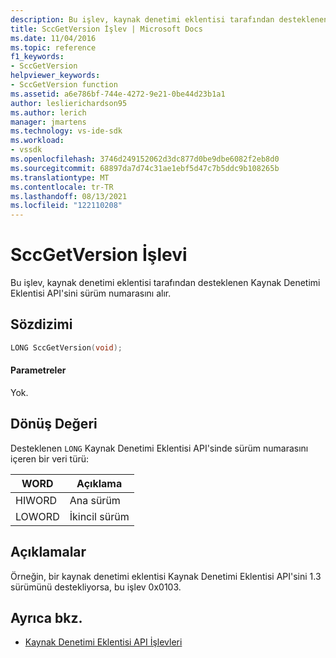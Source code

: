```yaml
---
description: Bu işlev, kaynak denetimi eklentisi tarafından desteklenen Kaynak Denetimi Eklentisi API'sini sürüm numarasını alır.
title: SccGetVersion İşlev | Microsoft Docs
ms.date: 11/04/2016
ms.topic: reference
f1_keywords:
- SccGetVersion
helpviewer_keywords:
- SccGetVersion function
ms.assetid: a6e786bf-744e-4272-9e21-0be44d23b1a1
author: leslierichardson95
ms.author: lerich
manager: jmartens
ms.technology: vs-ide-sdk
ms.workload:
- vssdk
ms.openlocfilehash: 3746d249152062d3dc877d0be9dbe6082f2eb8d0
ms.sourcegitcommit: 68897da7d74c31ae1ebf5d47c7b5ddc9b108265b
ms.translationtype: MT
ms.contentlocale: tr-TR
ms.lasthandoff: 08/13/2021
ms.locfileid: "122110208"
---
```

# <a name="sccgetversion-function"></a>SccGetVersion İşlevi
Bu işlev, kaynak denetimi eklentisi tarafından desteklenen Kaynak Denetimi Eklentisi API'sini sürüm numarasını alır.

## <a name="syntax"></a>Sözdizimi

```cpp
LONG SccGetVersion(void);
```

#### <a name="parameters"></a>Parametreler
 Yok.

## <a name="return-value"></a>Dönüş Değeri
 Desteklenen `LONG` Kaynak Denetimi Eklentisi API'sinde sürüm numarasını içeren bir veri türü:

|WORD|Açıklama|
|----------|-----------------|
|HIWORD|Ana sürüm|
|LOWORD|İkincil sürüm|

## <a name="remarks"></a>Açıklamalar
 Örneğin, bir kaynak denetimi eklentisi Kaynak Denetimi Eklentisi API'sini 1.3 sürümünü destekliyorsa, bu işlev 0x0103.

## <a name="see-also"></a>Ayrıca bkz.
- [Kaynak Denetimi Eklentisi API İşlevleri](../extensibility/source-control-plug-in-api-functions.md)
